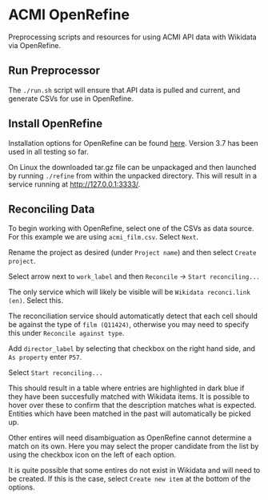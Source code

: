 # ACMI OpenRefine

Preprocessing scripts and resources for using ACMI API data with Wikidata via OpenRefine.

## Run Preprocessor

The `./run.sh` script will ensure that API data is pulled and current, and generate CSVs for use in OpenRefine.

## Install OpenRefine

Installation options for OpenRefine can be found [here](https://openrefine.org/download). Version 3.7 has been used in all testing so far.

On Linux the downloaded tar.gz file can be unpackaged and then launched by running `./refine` from within the unpacked directory. This will result in a service running at http://127.0.0.1:3333/.

## Reconciling Data

To begin working with OpenRefine, select one of the CSVs as data source. For this example we are using `acmi_film.csv`. Select `Next`.

Rename the project as desired (under `Project name`) and then select `Create project`.

Select arrow next to `work_label` and then `Reconcile` -> `Start reconciling...`

The only service which will likely be visible will be `Wikidata reconci.link (en)`. Select this.

The reconciliation service should automaticatly detect that each cell should be against the type of `film (Q11424)`, otherwise you may need to specify this under `Reconcile against type`.

Add `director_label` by selecting that checkbox on the right hand side, and `As property` enter `P57`.

Select `Start reconciling...`

This should result in a table where entries are highlighted in dark blue if they have been succesfully matched with Wikidata items. It is possible to hover over these to confirm that the description matches what is expected. Entities which have been matched in the past will automatically be picked up.

Other entires will need disambiguation as OpenRefine cannot determine a match on its own. Here you may select the proper candidate from the list by using the checkbox icon on the left of each option. 

It is quite possible that some entires do not exist in Wikidata and will need to be created. If this is the case, select `Create new item` at the bottom of the options.

